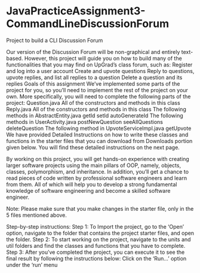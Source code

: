 # JavaPracticeAssignment3-CommandLineDiscussionForum
Project to build a CLI Discussion Forum

Our version of the Discussion Forum will be non-graphical and entirely text-based. However, this project will guide you on how to build many of the functionalities that you may find on UpGrad’s class forum, such as:
Register and log into a user account
Create and upvote questions
Reply to questions, upvote replies, and list all replies to a question
Delete a question and its replies
Goals of this assignment
We’ve implemented some parts of the project for you, so you’ll need to implement the rest of the project on your own. More specifically, you will need to complete the following parts of the project:
Question.java
All of the constructors and methods in this class
Reply.java
All of the constructors and methods in this class
The following methods in AbstractEntity.java
getId
setId
autoGenerateId
The following methods in UserActivity.java
postNewQuestion
seeAllQuestions
deleteQuestion
The following method in UpvoteServiceImpl.java
getUpvote
We have provided Detailed Instructions on how to write these classes and functions in the starter files that you can download from Downloads portion given below. You will find these detailed instructions on the next page.
 
By working on this project, you will get hands-on experience with creating larger software projects using the main pillars of OOP, namely, objects, classes, polymorphism, and inheritance. In addition, you’ll get a chance to read pieces of code written by professional software engineers and learn from them. All of which will help you to develop a strong fundamental knowledge of software engineering and become a skilled software engineer.
 
Note: Please make sure that you make changes in the starter file, only in the 5 files mentioned above. 

Step-by-step instructions:
Step 1: To Import the project, go to the ‘Open’ option, navigate to the folder that contains the project starter files, and open the folder. 
Step 2: To start working on the project, navigate to the units and util folders and find the classes and functions that you have to complete.
Step 3: After you’ve completed the project, you can execute it to see the final result by following the instructions below:
Click on the ‘Run...’ option under the ‘run’ menu
